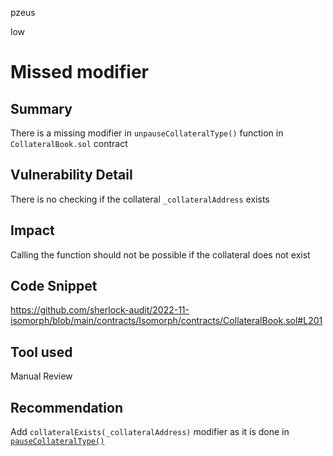 pzeus

low

# Missed modifier

## Summary
There is a missing modifier in `unpauseCollateralType()` function in `CollateralBook.sol` contract
## Vulnerability Detail
There is no checking if the collateral `_collateralAddress` exists
## Impact
Calling the function should not be possible if the collateral does not exist
## Code Snippet
https://github.com/sherlock-audit/2022-11-isomorph/blob/main/contracts/Isomorph/contracts/CollateralBook.sol#L201
## Tool used
Manual Review
## Recommendation
Add `collateralExists(_collateralAddress)` modifier as it is done in [`pauseCollateralType()`](https://github.com/sherlock-audit/2022-11-isomorph/blob/main/contracts/Isomorph/contracts/CollateralBook.sol#L185)